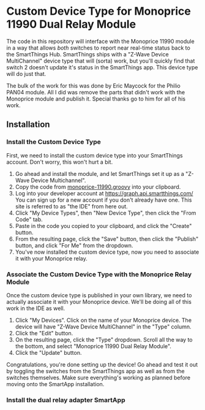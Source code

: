 # Custom Device Type for Monoprice 11990 Dual Relay Module

The code in this repository will interface with the Monoprice 11990 module in a way that allows *both* switches to report near real-time status back to the SmartThings Hub.  SmartThings ships with a "Z-Wave Device MultiChannel" device type that will (sorta) work, but you'll quickly find that switch 2 doesn't update it's status in the SmartThings app.  This device type will do just that.

The bulk of the work for this was done by Eric Maycock for the Philio PAN04 module.  All I did was remove the parts that didn't work with the Monoprice module and publish it.  Special thanks go to him for all of his work.

## Installation

### Install the Custom Device Type
First, we need to install the custom device type into your SmartThings account.  Don't worry, this won't hurt a bit.

1. Go ahead and install the module, and let SmartThings set it up as a "Z-Wave Device Multichannel".
1. Copy the code from [monoprice-11990.groovy](https://raw.githubusercontent.com/justintime/SmartThings-Monoprice-11990/master/monoprice-11990.groovy) into your clipboard.
1. Log into your developer account at https://graph.api.smartthings.com/  You can sign up for a new account if you don't already have one.  This site is referred to as "the IDE" from here out.
1. Click "My Device Types", then "New Device Type", then click the "From Code" tab.
1. Paste in the code you copied to your clipboard, and click the "Create" button.
1. From the resulting page, click the "Save" button, then click the "Publish" button, and click "For Me" from the dropdown.
1. You've now installed the custom device type, now you need to associate it with your Monoprice relay.

### Associate the Custom Device Type with the Monoprice Relay Module
Once the custom device type is published in your own library, we need to actually associate it with your Monoprice device.  We'll be doing all of this work in the IDE as well.

1. Click "My Devices".  Click on the name of your Monoprice device.  The device will have "Z-Wave Device MultiChannel" in the "Type" column.
1. Click the "Edit" button.
1. On the resulting page, click the "Type" dropdown.  Scroll all the way to the bottom, and select "Monoprice 11990 Dual Relay Module".
1. Click the "Update" button.

Congratulations, you're done setting up the device!  Go ahead and test it out by toggling the switches from the SmartThings app as well as from the switches themselves.  Make sure everything's working as planned before moving onto the SmartApp installation.

### Install the dual relay adapter SmartApp
